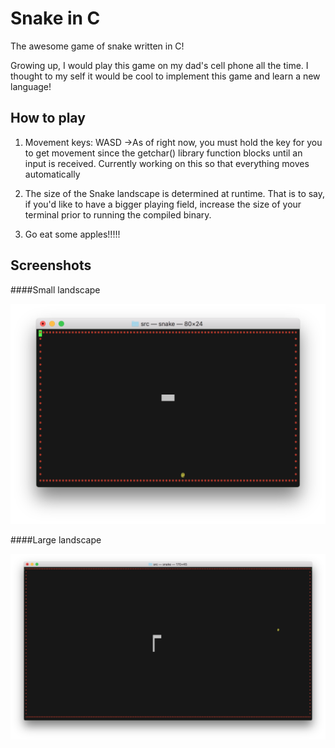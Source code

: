 # Snake in C

The awesome game of snake written in C!

Growing up, I would play this game on my dad's cell phone all the time. 
I thought to my self it would be cool to implement this game and learn a new language!

## How to play

  1. Movement keys: WASD
     ->As of right now, you must hold the key for you to get movement since the getchar() library
     function blocks until an input is received. Currently working on this so that everything
     moves automatically
  
  2. The size of the Snake landscape is determined at runtime. That is to say, if you'd like to have a bigger playing
     field, increase the size of your terminal prior to running the compiled binary.
    
  3. Go eat some apples!!!!!

## Screenshots

####Small landscape

![alt text](https://github.com/theMPatel/csnake/blob/master/screenshots/Screen%20Shot%202018-06-03%20at%2011.34.06%20AM.png)

####Large landscape

![alt text](https://github.com/theMPatel/csnake/blob/master/screenshots/Screen%20Shot%202018-06-03%20at%2011.20.11%20AM.png)

